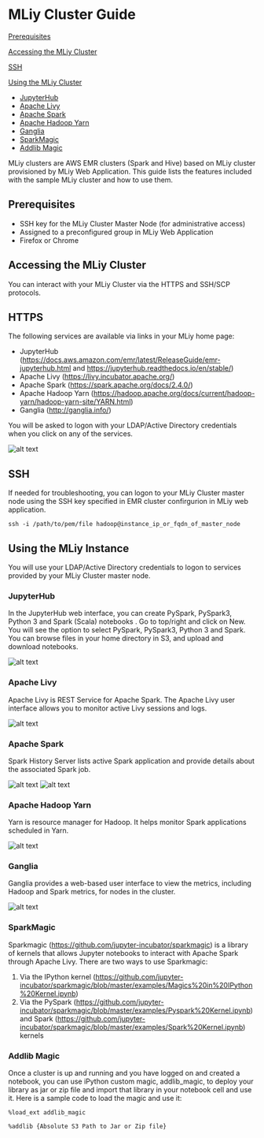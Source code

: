 # MLiy Cluster Guide

[Prerequisites](#prerequisites)

[Accessing the MLiy Cluster](#accessing-the-mliy-cluster)

[SSH](#ssh)

[Using the MLiy Cluster](#using-the-mliy-cluster)
- [JupyterHub](#jupyterhub)
- [Apache Livy](#apache-livy)
- [Apache Spark](#apache-spark)
- [Apache Hadoop Yarn](#apache-hadoop-yarn)
- [Ganglia](#ganglia)
- [SparkMagic](#sparkmagic)
- [Addlib Magic](#addlibmagic)

MLiy clusters are AWS EMR clusters (Spark and Hive)  based on MLiy cluster provisioned by MLiy Web Application. This guide lists the features included with the sample MLiy cluster and how to use them.

## Prerequisites
- SSH key for the MLiy Cluster Master Node (for administrative access)
-	Assigned to a preconfigured group in MLiy Web Application
-	Firefox or Chrome

## Accessing the MLiy Cluster

You can interact with your MLiy Cluster via the HTTPS and SSH/SCP protocols.

## HTTPS

The following services are available via links in your MLiy home page:
-	JupyterHub (https://docs.aws.amazon.com/emr/latest/ReleaseGuide/emr-jupyterhub.html and https://jupyterhub.readthedocs.io/en/stable/)
- Apache Livy (https://livy.incubator.apache.org/)
-	Apache Spark (https://spark.apache.org/docs/2.4.0/)
-	Apache Hadoop Yarn (https://hadoop.apache.org/docs/current/hadoop-yarn/hadoop-yarn-site/YARN.html)
-	Ganglia (http://ganglia.info/)

You will be asked to logon with your LDAP/Active Directory credentials when you click on any of the services.

![alt text](./img/mliy_emr_master.png "MLiy EMR Master")

## SSH

If needed for troubleshooting, you can logon to your MLiy Cluster master node using the SSH key specified in EMR cluster confirgurion in MLiy web application.

```
ssh -i /path/to/pem/file hadoop@instance_ip_or_fqdn_of_master_node
```

## Using the MLiy Instance
You will use your LDAP/Active Directory credentials to logon to services provided by your MLiy Cluster master node.

### JupyterHub
In the JupyterHub web interface, you can create PySpark, PySpark3, Python 3 and Spark (Scala) notebooks . Go to top/right and click on New. You will see the option to select PySpark, PySpark3, Python 3 and Spark. You can browse files in your home directory in S3, and upload and download notebooks.

![alt text](./img/jupyterhub.png "JypyterHub")

### Apache Livy
Apache Livy is REST Service for Apache Spark. The Apache Livy user interface allows you to monitor active Livy sessions and logs.

![alt text](./img/apache_livy.png "Apache Livy")

### Apache Spark

Spark History Server lists active Spark application and provide details about the associated Spark job.

![alt text](./img/spark_history_server.png "Spark History Server")
![alt text](./img/spark_jobs.png "Spark Jobs")

### Apache Hadoop Yarn

Yarn is resource manager for Hadoop. It helps monitor Spark applications scheduled in Yarn.

![alt text](./img/apache_hadoop_yarn.png "Apache Hadoop Yarn")

### Ganglia

Ganglia provides a web-based user interface to view the metrics, including Hadoop and Spark metrics, for nodes in the cluster.

![alt text](./img/ganglia.png "Ganglia")

### SparkMagic

Sparkmagic (https://github.com/jupyter-incubator/sparkmagic) is a library of kernels that allows Jupyter notebooks to interact with Apache Spark through Apache Livy. There are two ways to use Sparkmagic:
1. Via the IPython kernel (https://github.com/jupyter-incubator/sparkmagic/blob/master/examples/Magics%20in%20IPython%20Kernel.ipynb)
2. Via the PySpark (https://github.com/jupyter-incubator/sparkmagic/blob/master/examples/Pyspark%20Kernel.ipynb)  and Spark (https://github.com/jupyter-incubator/sparkmagic/blob/master/examples/Spark%20Kernel.ipynb) kernels

### Addlib Magic
Once a cluster is up and running and you have logged on and created a notebook, you can use iPython custom magic, addlib_magic, to deploy your library as jar or zip file and import that library in your notebook cell and use it. Here is a sample code to load the magic and use it:

```
%load_ext addlib_magic
```

```
%addlib {Absolute S3 Path to Jar or Zip file}
```
